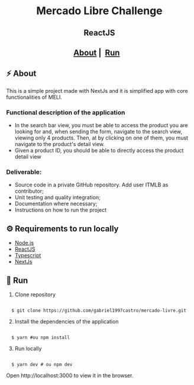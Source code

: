 <h1 align="center">
    Mercado Libre Challenge
</h1>
<h2 align="center">  ReactJS <h2>
<p align="center">
  <a href="#zap-about">About</a>&nbsp;|&nbsp;
  <a href="#rocket-run">Run</a>&nbsp;&nbsp;&nbsp;
</p>

## :zap: About

This is a simple project made with NextJs and it is simplified app with core functionalities of MELI.

### Functional description of the application

- In the search bar view, you must be able to access the product you are looking for and, when sending the
  form, navigate to the search view, viewing only 4 products. Then, at
  by clicking on one of them, you must navigate to the product's detail view.
- Given a product ID, you should be able to directly access the product detail view

### Deliverable:

- Source code in a private GitHub repository. Add user ITMLB as
  contributor;
- Unit testing and quality integration;
- Documentation where necessary;
- Instructions on how to run the project

## :gear: Requirements to run locally

- [Node.js](https://nodejs.org/en/)
- [ReactJS](https://reactjs.org/)
- [Typescript](https://www.typescriptlang.org/)
- [NextJs](https://nextjs.org/)

## :rocket: Run

1. Clone repository

<pre><code>
  $ git clone https://github.com/gabriel1997castro/mercado-livre.git
</code></pre>

2. Install the dependencies of the application

<pre><code>
  $ yarn #ou npm install
</code></pre>

3. Run locally
<pre><code>
  $ yarn dev # ou npm dev
</code></pre>

Open http://localhost:3000 to view it in the browser.
